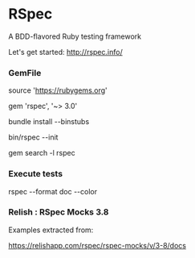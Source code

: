 # RSpec

A BDD-flavored Ruby testing framework

Let's get started: http://rspec.info/

### GemFile
source 'https://rubygems.org'

gem 'rspec', '~> 3.0'


bundle install --binstubs

bin/rspec --init

gem search -l rspec

### Execute tests
rspec --format doc --color

### Relish : RSpec Mocks 3.8

Examples extracted from:

https://relishapp.com/rspec/rspec-mocks/v/3-8/docs
